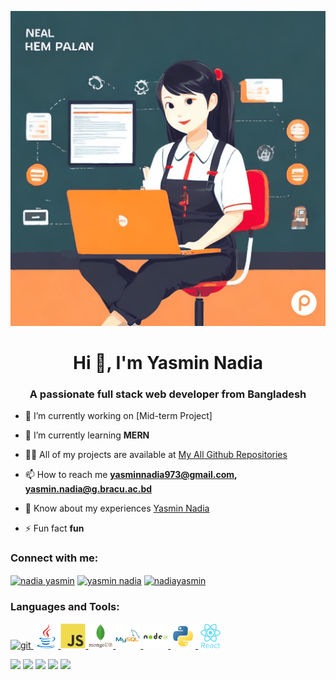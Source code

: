 ![Banner](https://github.com/yasmin-nadia/banner1/blob/main/banner1.gif)
<h1 align="center">Hi 👋, I'm Yasmin Nadia</h1>
<h3 align="center">A passionate full stack web developer from Bangladesh</h3>

- 🔭 I’m currently working on [Mid-term Project]
- 🌱 I’m currently learning **MERN**

- 👨‍💻 All of my projects are available at [My All Github Repositories](https://github.com/nadia-yasmin)

- 📫 How to reach me **yasminnadia973@gmail.com, yasmin.nadia@g.bracu.ac.bd**

- 📄 Know about my experiences [Yasmin Nadia](https://nadia-yasmin.github.io/cv.github.io/)

- ⚡ Fun fact **fun**

<h3 align="left">Connect with me:</h3>
<p align="left">
<a href="https://fb.com/nadia yasmin" target="blank"><img align="center" src="https://raw.githubusercontent.com/rahuldkjain/github-profile-readme-generator/master/src/images/icons/Social/facebook.svg" alt="nadia yasmin" height="30" width="40" /></a>
<a href="https://dribbble.com/yasmin nadia" target="blank"><img align="center" src="https://raw.githubusercontent.com/rahuldkjain/github-profile-readme-generator/master/src/images/icons/Social/dribbble.svg" alt="yasmin nadia" height="30" width="40" /></a>
<a href="https://www.leetcode.com/nadiayasmin" target="blank"><img align="center" src="https://raw.githubusercontent.com/rahuldkjain/github-profile-readme-generator/master/src/images/icons/Social/leet-code.svg" alt="nadiayasmin" height="30" width="40" /></a>
</p>

<h3 align="left">Languages and Tools:</h3>
<p align="left"> <a href="https://git-scm.com/" target="_blank" rel="noreferrer"> <img src="https://www.vectorlogo.zone/logos/git-scm/git-scm-icon.svg" alt="git" width="40" height="40"/> </a> <a href="https://www.java.com" target="_blank" rel="noreferrer"> <img src="https://raw.githubusercontent.com/devicons/devicon/master/icons/java/java-original.svg" alt="java" width="40" height="40"/> </a> <a href="https://developer.mozilla.org/en-US/docs/Web/JavaScript" target="_blank" rel="noreferrer"> <img src="https://raw.githubusercontent.com/devicons/devicon/master/icons/javascript/javascript-original.svg" alt="javascript" width="40" height="40"/> </a> <a href="https://www.mongodb.com/" target="_blank" rel="noreferrer"> <img src="https://raw.githubusercontent.com/devicons/devicon/master/icons/mongodb/mongodb-original-wordmark.svg" alt="mongodb" width="40" height="40"/> </a> <a href="https://www.mysql.com/" target="_blank" rel="noreferrer"> <img src="https://raw.githubusercontent.com/devicons/devicon/master/icons/mysql/mysql-original-wordmark.svg" alt="mysql" width="40" height="40"/> </a> <a href="https://nodejs.org" target="_blank" rel="noreferrer"> <img src="https://raw.githubusercontent.com/devicons/devicon/master/icons/nodejs/nodejs-original-wordmark.svg" alt="nodejs" width="40" height="40"/> </a> <a href="https://www.python.org" target="_blank" rel="noreferrer"> <img src="https://raw.githubusercontent.com/devicons/devicon/master/icons/python/python-original.svg" alt="python" width="40" height="40"/> </a> <a href="https://reactjs.org/" target="_blank" rel="noreferrer"> <img src="https://raw.githubusercontent.com/devicons/devicon/master/icons/react/react-original-wordmark.svg" alt="react" width="40" height="40"/> </a> </p>


![](http://github-profile-summary-cards.vercel.app/api/cards/profile-details?username=nadia-yasmin&theme=2077)
![](http://github-profile-summary-cards.vercel.app/api/cards/repos-per-language?username=nadia-yasmin&theme=2077)
![](http://github-profile-summary-cards.vercel.app/api/cards/most-commit-language?username=nadia-yasmin&theme=2077)
![](http://github-profile-summary-cards.vercel.app/api/cards/stats?username=nadia-yasmin&theme=2077)
![](http://github-profile-summary-cards.vercel.app/api/cards/productive-time?username=nadia-yasmin&theme=2077&utcOffset=8)
